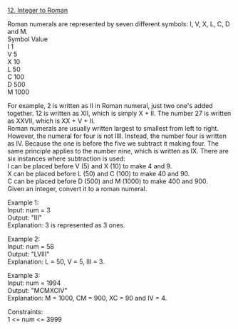 [12. Integer to Roman](https://leetcode.com/problems/integer-to-roman/)




Roman numerals are represented by seven different symbols: I, V, X, L, C, D and M.         
Symbol       Value             
I             1            
V             5           
X             10           
L             50             
C             100          
D             500            
M             1000          

For example, 2 is written as II in Roman numeral, just two one's added together. 12 is written as XII, which is simply X + II. The number 27 is written as XXVII, which is XX + V + II.            
Roman numerals are usually written largest to smallest from left to right. However, the numeral for four is not IIII. Instead, the number four is written as IV. Because the one is before the five we subtract it making four. The same principle applies to the number nine, which is written as IX. There are six instances where subtraction is used:                   
I can be placed before V (5) and X (10) to make 4 and 9.              
X can be placed before L (50) and C (100) to make 40 and 90.                 
C can be placed before D (500) and M (1000) to make 400 and 900.            
Given an integer, convert it to a roman numeral.          

Example 1:         
Input: num = 3          
Output: "III"                     
Explanation: 3 is represented as 3 ones.            

Example 2:           
Input: num = 58      
Output: "LVIII"    
Explanation: L = 50, V = 5, III = 3.             

Example 3:          
Input: num = 1994         
Output: "MCMXCIV"         
Explanation: M = 1000, CM = 900, XC = 90 and IV = 4.          

Constraints:        
1 <= num <= 3999       
